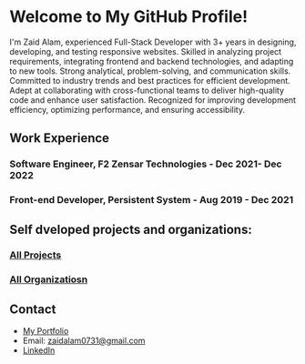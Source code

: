 # Welcome to My GitHub Profile!

I'm Zaid Alam, experienced Full-Stack Developer with 3+ years in designing, developing, and testing responsive websites. Skilled in analyzing project requirements, integrating frontend and backend technologies, and adapting to new tools. Strong analytical, problem-solving, and communication skills. Committed to industry trends and best practices for efficient development. Adept at collaborating with cross-functional teams to deliver high-quality code and enhance user satisfaction. Recognized for improving development efficiency, optimizing performance, and ensuring accessibility.

## Work Experience

### Software Engineer, F2 Zensar Technologies - Dec 2021- Dec 2022
### Front-end Developer, Persistent System - Aug 2019 - Dec 2021

## Self dveloped projects and organizations:
### [All Projects](https://github.com/fuzzyzaid?tab=repositories)
### [All Organizatiosn](https://github.com/settings/organizations)
 
## Contact

- [My Portfolio](https://zaidalam.me/)
- Email: <a href="mailto:zaidalam0731@gmail.com">zaidalam0731@gmail.com</a>
- [LinkedIn](https://www.linkedin.com/in/zaid-alam/)
